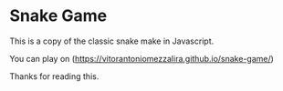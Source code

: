 # Snake Game

This is a copy of the classic snake make in Javascript.

You can play on (https://vitorantoniomezzalira.github.io/snake-game/)

Thanks for reading this.